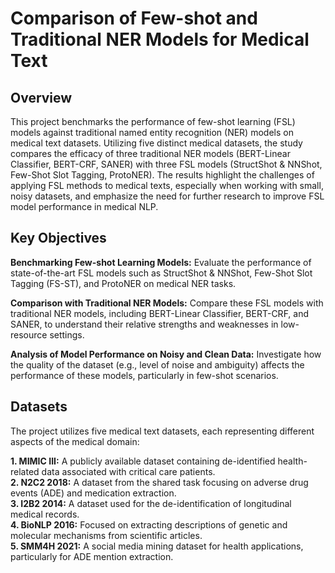 # Comparison of Few-shot and Traditional NER Models for Medical Text

## Overview

This project benchmarks the performance of few-shot learning (FSL) models against traditional named entity recognition (NER) models on medical text datasets. Utilizing five distinct medical datasets, the study compares the efficacy of three traditional NER models (BERT-Linear Classifier, BERT-CRF, SANER) with three FSL models (StructShot & NNShot, Few-Shot Slot Tagging, ProtoNER). The results highlight the challenges of applying FSL methods to medical texts, especially when working with small, noisy datasets, and emphasize the need for further research to improve FSL model performance in medical NLP.

## Key Objectives

**Benchmarking Few-shot Learning Models:** Evaluate the performance of state-of-the-art FSL models such as StructShot & NNShot, Few-Shot Slot Tagging (FS-ST), and ProtoNER on medical NER tasks.

**Comparison with Traditional NER Models:** Compare these FSL models with traditional NER models, including BERT-Linear Classifier, BERT-CRF, and SANER, to understand their relative strengths and weaknesses in low-resource settings.

**Analysis of Model Performance on Noisy and Clean Data:** Investigate how the quality of the dataset (e.g., level of noise and ambiguity) affects the performance of these models, particularly in few-shot scenarios.

## Datasets

The project utilizes five medical text datasets, each representing different aspects of the medical domain:

**1. MIMIC III:** A publicly available dataset containing de-identified health-related data associated with critical care patients.  
**2. N2C2 2018:** A dataset from the shared task focusing on adverse drug events (ADE) and medication extraction.  
**3. I2B2 2014:** A dataset used for the de-identification of longitudinal medical records.  
**4. BioNLP 2016:** Focused on extracting descriptions of genetic and molecular mechanisms from scientific articles.  
**5. SMM4H 2021:** A social media mining dataset for health applications, particularly for ADE mention extraction.  


